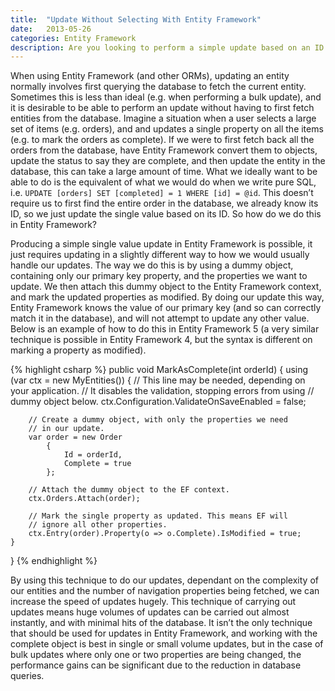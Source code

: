 ```yaml
---
title:  "Update Without Selecting With Entity Framework"
date:   2013-05-26
categories: Entity Framework
description: Are you looking to perform a simple update based on an ID in Entity Framework? This post shows how that can be achieved.
---
```


When using Entity Framework (and other ORMs), updating an entity normally involves first querying the database to fetch the current entity. Sometimes this is less than ideal (e.g. when performing a bulk update), and it is desirable to be able to perform an update without having to first fetch entities from the database. Imagine a situation when a user selects a large set of items (e.g. orders), and and updates a single property on all the items (e.g. to mark the orders as complete). If we were to first fetch back all the orders from the database, have Entity Framework convert them to objects, update the status to say they are complete, and then update the entity in the database, this can take a large amount of time. What we ideally want to be able to do is the equivalent of what we would do when we write pure SQL, i.e.  `UPDATE [orders] SET [completed] = 1 WHERE [id] = @id`. This doesn’t require us to first find the entire order in the database, we already know its ID, so we just update the single value based on its ID. So how do we do this in Entity Framework?

Producing a simple single value update in Entity Framework is possible, it just requires updating in a slightly different way to how we would usually handle our updates. The way we do this is by using a dummy object, containing only our primary key property, and the properties we want to update. We then attach this dummy object to the Entity Framework context, and mark the updated properties as modified. By doing our update this way, Entity Framework knows the value of our primary key (and so can correctly match it in the database), and will not attempt to update any other value. Below is an example of how to do this in Entity Framework 5 (a very similar technique is possible in Entity Framework 4, but the syntax is different on marking a property as modified).

{% highlight csharp %}
public void MarkAsComplete(int orderId)
{
    using (var ctx = new MyEntities())
    {
        // This line may be needed, depending on your application.
        // It disables the validation, stopping errors from using
        // dummy object below.
        ctx.Configuration.ValidateOnSaveEnabled = false;

        // Create a dummy object, with only the properties we need
        // in our update.
        var order = new Order
            {
                Id = orderId,
                Complete = true
            };

        // Attach the dummy object to the EF context.
        ctx.Orders.Attach(order);

        // Mark the single property as updated. This means EF will
        // ignore all other properties.
        ctx.Entry(order).Property(o => o.Complete).IsModified = true;
    }
}
{% endhighlight %}

By using this technique to do our updates, dependant on the complexity of our entities and the number of navigation properties being fetched, we can increase the speed of updates hugely. This technique of carrying out updates means huge volumes of updates can be carried out almost instantly, and with minimal hits of the database. It isn’t the only technique that should be used for updates in Entity Framework, and working with the complete object is best in single or small volume updates, but in the case of bulk updates where only one or two properties are being changed, the performance gains can be significant due to the reduction in database queries.
